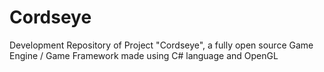 # Cordseye
Development Repository of Project "Cordseye", a fully open source Game Engine / Game Framework made using C# language and OpenGL
